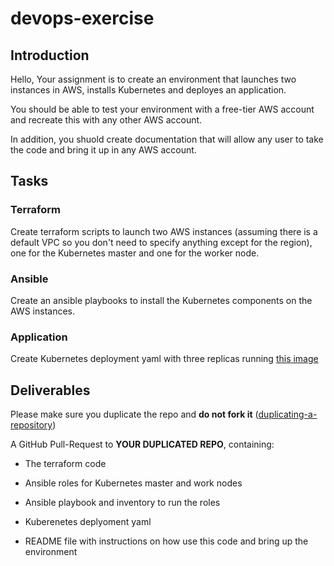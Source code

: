 # devops-exercise

## Introduction

Hello, 
Your assignment is to create an environment that launches two instances in AWS, installs Kubernetes and deployes an application.

You should be able to test your environment with a free-tier AWS account and recreate this with any other AWS account.

In addition, you shuold create documentation that will allow any user to take the code and bring it up in any AWS account.

## Tasks

### Terraform
Create terraform scripts to launch two AWS instances (assuming there is a default VPC so you don't need to specify anything except for the region), one for the Kubernetes master and one for the worker node.

### Ansible
Create an ansible playbooks to install the Kubernetes components on the AWS instances.

### Application
Create Kubernetes deployment yaml with three replicas running [this image](https://hub.docker.com/r/gairadzi/webserver)

## Deliverables
Please make sure you duplicate the repo and **do not fork it** ([duplicating-a-repository](https://docs.github.com/en/github/creating-cloning-and-archiving-repositories/creating-a-repository-on-github/duplicating-a-repository))

A GitHub Pull-Request to **YOUR DUPLICATED REPO**, containing:


* The terraform code

* Ansible roles for Kubernetes master and work nodes

* Ansible playbook and inventory to run the roles

* Kuberenetes deplyoment yaml

* README file with instructions on how use this code and bring up the environment

